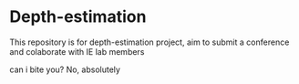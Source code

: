 # Depth-estimation
This repository is for depth-estimation project, aim to submit a conference and colaborate with IE lab members

can i bite you?
No, absolutely
